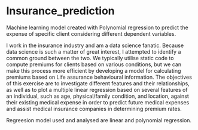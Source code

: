 # Insurance_prediction
Machine learning model created with Polynomial regression to predict the expense of specific client considering different dependent variables.


I work in the insurance industry and am a data science fanatic. Because data science is such a matter of great interest, I attempted to identify a common ground between the two. We typically utilise static code to compute premiums for clients based on various conditions, but we can make this process more efficient by developing a model for calculating premiums based on Life assurance behavioural information.
The objectives of this exercise are to investigate different features and their relationships, as well as to plot a multiple linear regression based on several features of an individual, such as age, physical/family condition, and location, against their existing medical expense in order to predict future medical expenses and assist medical insurance companies in determining premium rates.

Regreesion model used and analysed are linear and polynomial regression.
